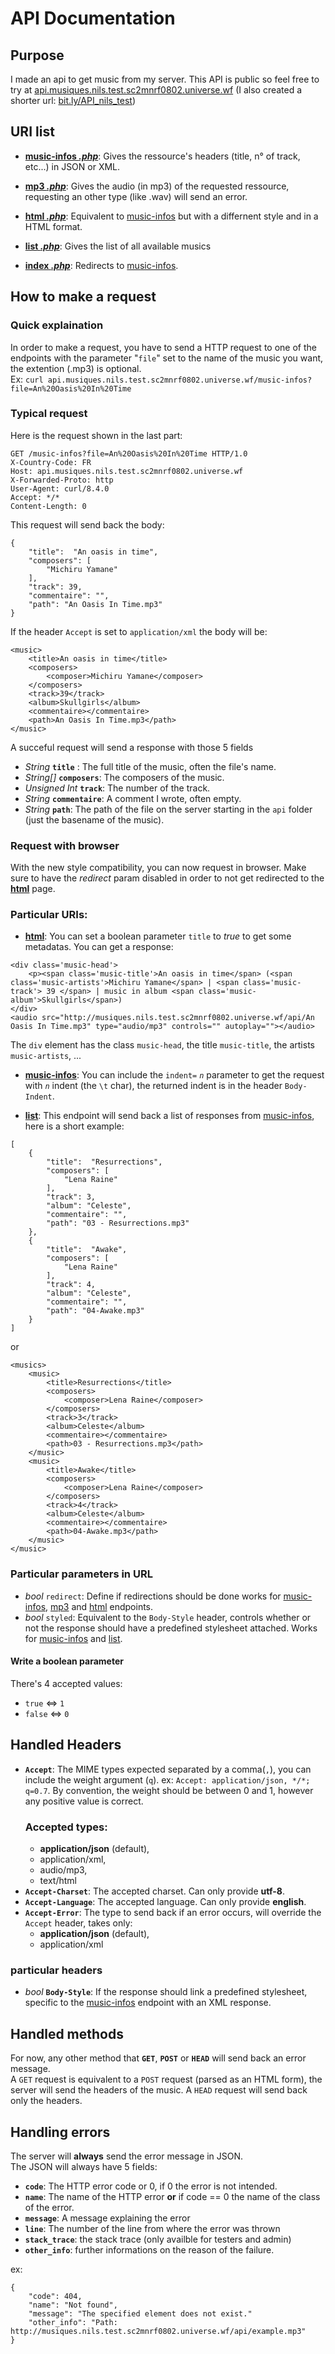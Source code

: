 # API Documentation
## Purpose
I made an api to get music from my server. This API is public so feel free to try at [api.musiques.nils.test.sc2mnrf0802.universe.wf](http://api.musiques.nils.test.sc2mnrf0802.universe.wf/?file=An+Oasis+In+Time)  (I also created a shorter url: [bit.ly/API_nils_test](https://bit.ly/API_nils_test))

## URI list
- __[music-infos *.php*](music-infos.php)__: Gives the ressource's headers (title, n° of track, etc...) in JSON or XML. 

   
- __[mp3 *.php*](mp3.php)__: Gives the audio (in mp3) of the requested ressource, requesting an other type (like .wav) will send an error.  


- __[html *.php*](html.php)__: Equivalent to [music-infos](music-infos.php) but with a differnent style and in a HTML format.    


- __[list *.php*](list.php)__: Gives the list of all available musics


- __[index *.php*](index.php)__: Redirects to [music-infos](music-infos.php).


## How to make a request
### Quick explaination
In order to make a request, you have to send a HTTP request to one of the endpoints with the parameter "`file`" set to the name of the music you want, the extention (.mp3) is optional.  
Ex: `curl api.musiques.nils.test.sc2mnrf0802.universe.wf/music-infos?file=An%20Oasis%20In%20Time`

### Typical request
Here is the request shown in the last part: 
```
GET /music-infos?file=An%20Oasis%20In%20Time HTTP/1.0
X-Country-Code: FR
Host: api.musiques.nils.test.sc2mnrf0802.universe.wf
X-Forwarded-Proto: http
User-Agent: curl/8.4.0
Accept: */*
Content-Length: 0
```
This request will send back the body:
```
{
    "title":  "An oasis in time",
    "composers": [
        "Michiru Yamane"
    ],
    "track": 39,
    "commentaire": "",
    "path": "An Oasis In Time.mp3"
}
```
If the header `Accept` is set to `application/xml` the body will be:
```
<music>
    <title>An oasis in time</title>
    <composers>
        <composer>Michiru Yamane</composer>
    </composers>
    <track>39</track>
    <album>Skullgirls</album>
    <commentaire></commentaire>
    <path>An Oasis In Time.mp3</path>
</music>
```

A succeful request will send a response with those 5 fields
+ _String_ __`title`__ : The full title of the music, often the file's name.
+ _String[]_ __`composers`__: The composers of the music.
+ _Unsigned Int_ __`track`__: The number of the track.
+ _String_ __`commentaire`__: A comment I wrote, often empty.
+ _String_ __`path`__: The path of the file on the server starting in the `api` folder (just the basename of the music).

### Request with browser
With the new style compatibility, you can now request in browser. Make sure to have the _redirect_ param disabled in order to not get redirected to the __[html](html.php)__ page. 

### Particular URIs:
+ __[html](html.php)__: You can set a boolean parameter `title` to _true_ to get some metadatas.
You can get a response:
```
<div class='music-head'>
    <p><span class='music-title'>An oasis in time</span> (<span class='music-artists'>Michiru Yamane</span> | <span class='music-track'> 39 </span> | music in album <span class='music-album'>Skullgirls</span>)
</div>
<audio src="http://musiques.nils.test.sc2mnrf0802.universe.wf/api/An Oasis In Time.mp3" type="audio/mp3" controls="" autoplay=""></audio>
```

The `div` element has the class `music-head`, the title `music-title`, the artists `music-artists`, ...


+ __[music-infos](music-infos.php)__: You can include the `indent=` _`n`_ parameter to get the request with _`n`_ indent (the `\t` char), the returned indent is in the header `Body-Indent`.

+ __[list](list.php)__: This endpoint will send back a list of responses from [music-infos](music-infos.php), here is a short example:
```
[
    {
        "title":  "Resurrections",
        "composers": [
            "Lena Raine"
        ],
        "track": 3,
        "album": "Celeste",
        "commentaire": "",
        "path": "03 - Resurrections.mp3"
    },
    {
        "title":  "Awake",
        "composers": [
            "Lena Raine"
        ],
        "track": 4,
        "album": "Celeste",
        "commentaire": "",
        "path": "04-Awake.mp3"
    }
]
```
or
```
<musics>
    <music>
        <title>Resurrections</title>
        <composers>
            <composer>Lena Raine</composer>
        </composers>
        <track>3</track>
        <album>Celeste</album>
        <commentaire></commentaire>
        <path>03 - Resurrections.mp3</path>
    </music>
    <music>
        <title>Awake</title>
        <composers>
            <composer>Lena Raine</composer>
        </composers>
        <track>4</track>
        <album>Celeste</album>
        <commentaire></commentaire>
        <path>04-Awake.mp3</path>
    </music>
</music>
```

### Particular parameters in URL
+ _bool_ `redirect`: Define if redirections should be done works for [music-infos](music-infos.php), [mp3](mp3.php) and [html](html.php) endpoints.
+ _bool_ `styled`: Equivalent to the `Body-Style` header, controls whether or not the response should have a predefined stylesheet attached. Works for [music-infos](music-infos.php) and [list](list.php).

#### Write a boolean parameter
There's 4 accepted values:
+ `true` <=> `1`
+ `false` <=> `0`

## Handled Headers

- __`Accept`__: The MIME types expected separated by a comma(`,`), you can include the weight argument (`q`). ex: `Accept: application/json, */*; q=0.7`. By convention, the weight should be between 0 and 1, however any positive value is correct.
    ### Accepted types: 
    + **application/json** (default),
    + application/xml,
    + audio/mp3,
    + text/html
- __`Accept-Charset`__: The accepted charset. Can only provide __utf-8__.
- __`Accept-Language`__: The accepted language. Can only provide __english__.
- __`Accept-Error`__: The type to send back if an error occurs, will override the `Accept` header, takes only:
    + **application/json** (default),
    + application/xml
### particular headers
+ _bool_ **`Body-Style`**: If the response should link a predefined stylesheet, specific to the [music-infos](music-infos.php) endpoint with an XML response.

## Handled methods
For now, any other method that __`GET`__, __`POST`__ or __`HEAD`__ will send back an error message.  
A `GET` request is equivalent to a `POST` request (parsed as an HTML form), the server will send the headers of the music. A `HEAD` request will send back only the headers.

## Handling errors
The server will __always__ send the error message in JSON.  
The JSON will always have 5 fields:
+ __`code`__: The HTTP error code or 0, if 0 the error is not intended.
+ __`name`__: The name of the HTTP error __or__ if code == 0 the name of the class of the error.
+ __`message`__: A message explaining the error
+ __`line`__: The number of the line from where the error was thrown
+ __`stack_trace`__: the stack trace (only availble for testers and admin)
+ __`other_info`__: further informations on the reason of the failure.

ex:  
```
{
    "code": 404,
    "name": "Not found",
    "message": "The specified element does not exist."
    "other_info": "Path: http://musiques.nils.test.sc2mnrf0802.universe.wf/api/example.mp3"  
}
```
